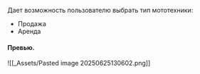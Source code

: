 Дает возможность пользователю выбрать тип мототехники:
- Продажа
- Аренда
#### Превью.
![[_Assets/Pasted image 20250625130602.png]]